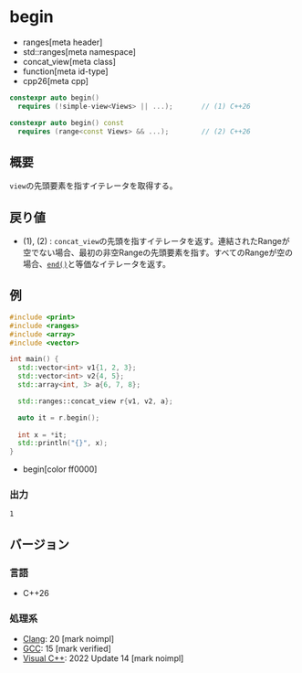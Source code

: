 # begin
* ranges[meta header]
* std::ranges[meta namespace]
* concat_view[meta class]
* function[meta id-type]
* cpp26[meta cpp]

```cpp
constexpr auto begin()
  requires (!simple-view<Views> || ...);       // (1) C++26

constexpr auto begin() const
  requires (range<const Views> && ...);        // (2) C++26
```

## 概要

`view`の先頭要素を指すイテレータを取得する。

## 戻り値
- (1), (2) : `concat_view`の先頭を指すイテレータを返す。連結されたRangeが空でない場合、最初の非空Rangeの先頭要素を指す。すべてのRangeが空の場合、[`end()`](end.md)と等価なイテレータを返す。

## 例

```cpp example
#include <print>
#include <ranges>
#include <array>
#include <vector>

int main() {
  std::vector<int> v1{1, 2, 3};
  std::vector<int> v2{4, 5};
  std::array<int, 3> a{6, 7, 8};

  std::ranges::concat_view r{v1, v2, a};

  auto it = r.begin();
  
  int x = *it;
  std::println("{}", x);
}
```
* begin[color ff0000]

### 出力

```
1
```

## バージョン
### 言語
- C++26

### 処理系
- [Clang](/implementation.md#clang): 20 [mark noimpl]
- [GCC](/implementation.md#gcc): 15 [mark verified]
- [Visual C++](/implementation.md#visual_cpp): 2022 Update 14 [mark noimpl]
